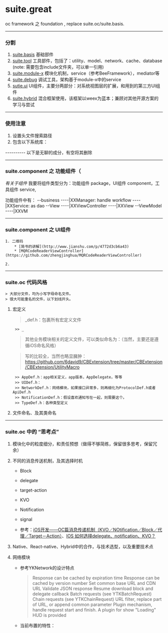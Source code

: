 # suite.great
oc framework 之 foundation , replace suite.oc/suite.basis.

----------
### 分割

1. [suite.basis](https://github.com/BinaryArtists/suite.basis)
	基础部件
2. [suite.tool](https://github.com/BinaryArtists/suite.tool)
	工具部件，包括了：utility、model、network、cache、database
	(note: 需要包含include文件夹，可以单一引用)
3. [suite.module-x]()
	模块化机制，service（参考BeeFramework），mediator等
4. [suite.debug](https://github.com/BinaryArtists/suite.debug)
	调试工具，架构基于module-x中的service
6. [sutie.ui](https://github.com/BinaryArtists/suite.compo)
	UI组件，主要分两部分：对系统视图层的扩展，和用到的第三方UI组件
7. [suite.hybrid](https://github.com/BinaryArtists/suite.hybrid)
	混合框架使用，该框架以weex为蓝本；兼顾对其他开源方案的学习与尝试
----------
### 使用注意

1. 设置头文件搜索路径
2. 包含以下系统库：









---------- 以下是无聊的成分，有空将其删除



----------
### suite.component 之 功能组件（

*有关于组件* 我要将组件类型分为：功能组件 package，UI组件 component，工具组件 service,

功能组件中有：
--business
----|XXManager: handle workflow
----|XXService: as dao
--View
----|XXViewController
----|XXView
--ViewModel
----|XXVM

----------

### suite.component 之 UI组件

    1. 二维码
        * [简书的讲解](http://www.jianshu.com/p/4772d3cb6a43)
        * [MQRCodeReaderViewController](https://github.com/zhengjinghua/MQRCodeReaderViewController)

    2. 

----------

### suite.oc 代码风格

	> 大部分文件，均为小写字母命名文件。
	> 很大可能重名的文件，以下划线开头。

1. 宏定义

	> _def.h：包裹所有宏定义文件

		>> _

	> 其他业务模块相关的定义文件，可以类似命名为：（当然，主要还是遵循iOS命名风格）

	> 写的比较全，当然也略显臃肿：https://github.com/6david9/CBExtension/tree/master/CBExtension/CBExtension/UtilityMacro

		>> AppDef.h：app相关定义，app版本，AppDelegate，等等
		>> UIDef.h：
		>> NetworkDef.h：网络模块，如果接口异常多，则再细化为ProtocolDef.h或者ApiDef.h
		>> NotificationDef.h：假设喜欢通知写在一起，则需要这个。
		>> TypeDef.h：各种类型定义

2. 文件命名、及其类命名
------------

### suite.oc 中的 “思考点”

1. 模块化中的粒度细分，和责任预想（做得不够简练，保留很多思考，保留冗余）

2. 不同的消息传送机制，及其选择时机
	* Block
	* delegate
	* target-action
	* KVO
	* Notification
	* signal


	* 参考：[iOS开发——OC篇消息传递机制（KVO／NOtification／Block／代理／Target－Action）](http://www.lxway.com/459448682.htm)、[IOS 如何选择delegate、notification、KVO？](http://blog.csdn.net/dqjyong/article/details/7685933)

3. Native、React-native、Hybrid中的合作，与技术选型，以及重要技术点

4. 网络模块
	* 参考YKNetwork的设计特点
		> Response can be cached by expiration time
		> Response can be cached by version number
		> Set common base URL and CDN URL
		> Validate JSON response
		> Resume download
		> block and delegate callback
		> Batch requests (see YTKBatchRequest)
		> Chain requests (see YTKChainRequest)
		> URL filter, replace part of URL, or append common parameter 
		> Plugin mechanism, handle request start and finish. A plugin for show "Loading" HUD is provided

	* 当前布置的特性：



